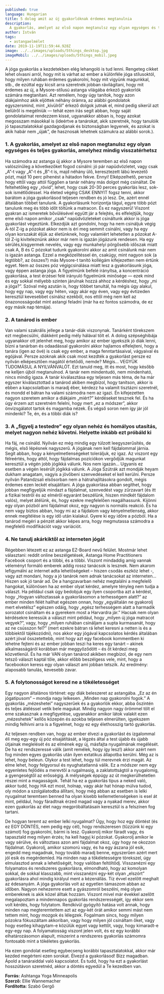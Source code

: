 ```yaml
---
published: true
language: Hungarian
title: 5 dolog amit az új gyakorlóknak érdemes megtanulnia
description:
  A gyakorlás, amelyet az első napon megtanulsz egy olyan egységes és teljes gyakorlás, amelyhez mindig visszatérhetsz
author: István
tags:
  - astangaelmélet
date: 2019-11-19T11:59:44.928Z
image: ../../images/uploads/5things_desktop.jpg
imageMobil: ../../images/uploads/5things_mobil.jpeg
---
```


A jóga gyakorlás a kezdetekben elég lehangoló is tud lenni. Rengeteg cikket lehet olvasni arról, hogy mit is várhat az
ember a különféle jóga stílusoktól, hogy milyen ruhában érdemes gyakorolni, hogy mit vigyünk magunkkal, stb., de ezúttal
egy kicsit arra szeretnék jobban rávilágítani, hogy mit érdemes az új, a Mysore-stílusú astanga világába érkező
gyakorlók számára megtanítani. Azt remélem, hogy úgy tanítok, hogy azon diákjaimhoz akik eljöttek néhány órámra, az
alábbi gondolatok egyszersmind, mint „kívülről” érkező dolgok jutnak el, mind pedig sikerül azt belülről is megélniük —
tehát ezen írás segít abban, hogy saját gondolataimat rendezzem kissé, ugyanakkor abban is, hogy azokat megosszam
másokkal is (ideértve a tanárokat, akik szeretnék, hogy tanulóik jó tapasztalatokkal gazdagodjanak és biztonságban
legyenek, és azokat is akik habár nem „újak”, de hasznosak lehetnek számukra az alábbi sorok.).

### 1. A gyakorlás, amelyet az első napon megtanulsz egy olyan egységes és teljes gyakorlás, amelyhez mindig visszatérhetsz

Ha számodra az astanga új akkor a Mysore teremben az első napon valószínűleg a következőket fogod csinálni: jó pár
napüdvözletet, vagy csak „A”-t vagy „A”-t és „B”-t is, majd néhány ülő, keresztezett lábú levezető pózt, majd 10 perc
pihenést a hátadon fekve. Ennyi! Elképzelhető, persze hogy ettől vagy attól függően a tanár néhány más dolgot még
csináltat. De feltehetőleg egy „rövid”, lehet, hogy csak 20-30 perces gyakorlás lesz, sok-sok ismétlődéssel. Ha életed
végéig CSAK ENNYIT fogsz tenni, akkor barátom a jóga gyakorlásod teljesen rendben és jó lesz. De, azért ennél általában
többet tanulunk. A gyakorlásunk horizontja tágul, egyre több pózt tanulunk meg és több időt töltünk a matracon. És ez
nagyszerű! Viszont gyakran az ismeretek bővülésével együtt jár a felejtés, és elfelejtjük, hogy eme első napon amikor
„csak” napüdvözleteket csináltunk akkor is jóga gyakorlást végeztünk. Elkezdjük azt gondolni, hogy ha nem csináljuk
végig A-tól Z-ig a pózokat akkor nem is éri meg semmit csinálni, vagy ha egy olyan korszakát éljük az életünknek, hogy
valamiért lehetetlen a pózokat A-tól Z-ig kiviteleznünk akkor már nem is igazán jógázunk rendesen. Ha egy
sérülés,kisgyermek nevelés, vagy egy munkahelyi pörgősebb időszak miatt csak A, B és C pózokat tudunk gyakorolni akkor
az amit csinálunk már nem is igazán astanga. Ezzel a megközelítéssel én, csakúgy, mint nagyon sok (a legtöbb?, az
összes?) más Mysore-t tanító kollégám kifejezetten nem értünk egyet. Nem az összes póz végigcsinálása miatt lesz a
gyakorlásunk jóga, vagy éppen astanga jóga. A figyelmünk befelé irányítsa, a koncentráció gyakorlása, a test érzései
felé irányuló figyelmünk minősége — ezek mind és egy sokkal mélyebb szinten járulnak hozzá ahhoz a kérdéshez, hogy „mi a
jóga?”. Szóval még azután is, hogy többet tanultál, ha mégis úgy alakul, hogy egy nap, vagy egy héten, vagy akár egy
éven, vagy egy évtizeden keresztül kevesebbet csinálsz ezekből, nos ettől még nem kell az önazonosságodat mint astangi
feladni (már ha ez fontos számodra, de ez egy másik nap témája).

### 2. A tanárod is ember

Van valami szakrális jellege a tanár-diák viszonynak. Tanárként törekszem ezt megbecsülni, diákként pedig mély hálával
tölt el. A dolog szépséghibája ugyanakkor ott jelenhet meg, hogy amikor az ember igyekszik jó diák lenni, bízni a
tanárban és odaadással gyakorolni akkor hajlamos elfelejteni, hogy a tanára (igen az övé) is csak egy ember, a maga
fenntartásaival, vágyaival és egójával. Persze azoknak akik csak most kezdték a gyakorlást persze ez nyilván
elképesztően magától értetődő, nemde? Mégis… VEGYÜK TUDOMÁSUL A NYILVÁNVALÓT. Ezt tanuld meg, itt és most, hogy később
ne kelljen újból megtanulnod. A tanár nem mindentudó, nem mindenható, nincs mindig igaza. A tanár kiválasztása egy
teljesen más téma, de ha már egyszer kiválasztottad a tanárod akiben megbízol, hogy tanítson, akkor is ebben a
kapcsolatban is maradj éber, kérdezz ha valamit tisztázni szeretnél, és mondd el bátran ha valami számodra nem az igazi.
Én kifejezetten nagyon szeretem amikor a diákjaim „miért?” kérdéseket tesznek fel. És ha úgy érzem azt szeretném
felelni, hogy mert „ez a módszer”, akkor önvizsgálatot tartok és magamba nézek. És végső soron nem így jár jól mindenki?
Te, én, és a többi diák is?

### 3. A „figyelj a testedre” egy olyan nehéz és homályos utasítás, melyet nagyon nehéz követni. Helyette inkább ezt próbáld ki

Ha fáj, ne csináld. Nyilván ez még mindig egy túlzott leegyszerűsítés, de mégis, első lépésnek nagyszerű. A jógának nem
kell fájdalommal járnia. Segít abban, hogy a kényelmetlenségeket toleráljuk, ez igaz. Az viszont egy félreértés, hogy
attól, hogy fájdalmas pozíciókon vergődjük magunkat keresztül a végén jobb jógikká válunk. Nos nem igazán… Ugyanis ez
esetben a végén lesérült jógikká válunk. A Jóga Szútrák azt mondják heyam dukham anagatam, vagyis a jövőbeni
szenvedéseket el kell kerülni. Persze nyilván Patandzsali elsősorban nem a hátrahajlításokra gondolt, mégis érdemes ezen
leckét elsajátítani. A jóga gyakorlása abban segíthet, hogy jobban megfigyeljük mindazt a fájdalmat, szenvedést vagy
zűrzavart (és itt a fizikai testről és az elméről egyaránt beszélünk, hiszen mindkét fájdalom valós), melyet átélünk,
és, hogy ezekre megfelelően reagálhassunk. Kijönni egy olyan pózból ami fájdalmat okoz, egy nagyon is normális reakció.
És ha nem vagy biztos abban, hogy mi az a fájdalom vagy kényelmetlenség, akkor ennek megítélése is egy idő után
kialakul. Gyere ki egy időre a pózból. Ha a tanárod megéri a pénzét akkor képes arra, hogy megmutassa számodra a
megfelelő modifikációt vagy variációt.

### 4. Ne tanulj akárkiktől az interneten jógát

Régebben létezett ez az astanga EZ-Board nevű felület. Mostmár lehet választani: reddit online beszélgetések, Astanga
Home Practitioners Facebook csoport és a többi, és a többi. Viszont mindaddig amíg vannak véleményt formáló emberek
addig rossz tanácsok is lesznek. Nem akarom lefigymálni az internet adta lehetőségeket – hiszen csodás eszköz lehet -,
vagy azt mondani, hogy a jó tanárok nem adnak tanácsokat az interneten… Hiszen sok jó tanár ad. De a hangzavarban nehéz
megtalálni a megfelelő hangokat, különösen ha az ember olyat kérdez, amelyre tényleg nem tudja a választ. Ha például
csak úgy bedobjuk egy ilyen csoportba azt a kérdést, hogy „Hogyan változtassak a gyakorlásomon a terhességem alatt?” az
ember minden félét hallhat egészen onnan, hogy „egyáltalán ne gyakorolj mert elvetélsz” egészen odáig, hogy „egész
terhességem alatt a harmadik sorozatot csináltam és a gyerekem most a Harvardra jár.” Hacsak nem olyan kérdésekre
keressük a választ mint például, hogy „milyen új jóga matracot vegyek?”, vagy, hogy „milyen ruhában csináljam a supta
kurmasanát, hogy az ne csússzon fel?” (mert ezekre bátran rá lehet keresni a netten is és a többiektől tájékozódni), nos
akkor egy jógával kapcsolatos kérdés általában azért jóval összetettebb, mint hogy azt egy facebook kommentben ki
lehetne fejteni és az ember jobban teszi ha keres egy tanárt – akinek alkalmasságáról korábban már meggyőződött – és őt
kérdezi meg közvetlenül. És ha már VAN olyan tanárod akikben megbízol, de egy nem tetsző választ kaptál tőle, akkor
előbb beszélgess vele, mint, hogy a facebookon keress egy olyan választ ami jobban tetszik. Az eredmény: alaposabb
tanulás, kevesebb zavar.

### 5. A folytonosságot keresd ne a tökéletességet

Egy nagyon általános történet: egy diák beleszeret az astangába. „Ez az én jógatípusom” – mondja nagy lelkesen. „Minden
nap gyakorolni fogok.” A gyakorlás „mézeshetei” nagyszerűek és a gyakorlók ekkor, abba őszintén és teljes átéléssel
vetik bele magukat. Mindig nagyon nagy örömmel tölt el eme szakasznak a megfigyelése, ugyanakkor amikor látok valakit
ezen „mézeshetek” kellős közepén és azokba teljesen elmerülten, igyekszem mindig felhívni arra is a figyelmet, hogy ez
egy élethosszig tartó gyakorlás.

Az teljesen rendben van, hogy az ember élvezi a gyakorlást és izgalommal éli meg egy-egy új póz elsajátítását, a légzés
által a test újabb és újabb útjainak meglelését és az elmének egy új, másfajta nyugalmának megélését. De ha ez
rendszeressé válik (amit remélek, hogy így lesz!) akkor azért nem fog minden egyes gyakorlás után ilyen extatikus
állapotba kerülni. Még az is lehet, hogy beleun. Olykor a test lehet, hogy túl merevnek érzi magát. Az elme lehet, hogy
felgyorsul és nyughatatlanná válik. Ez a módszer nem egy egyenletes fejlődés a merevtől a rugalmasig, a zaklatottságtól
a nyugalomig, a gyengeségtől az erősségig. A mélységek éppúgy az út megkerülhetetlen részei mint a magasságok. Tehát ha
ez a gyakorlás típus a neked való, akkor tudd, hogy HA ezt most, holnap, vagy akár hat hónap múlva tudod, oly módon a
szolgálatodba állítani, hogy még abban az esetben is lelki nyugalmat teremtsen benned ha olyan kisebb kellemetlenségeken
is esel át mint, például, hogy fáradtnak érzed magad vagy a nyakad merev, akkor ezen gyakorlás az élet nagy
megpróbáltatásain keresztül is a felszínen fog tartani.

De hogyan teremt az ember lelki nyugalmat? Úgy, hogy hoz egy döntést (és ez EGY DÖNTÉS, nem pedig egy cél), hogy
rendszeresen (tűzzünk ki egy számot) fog gyakorolni, bármi is lesz. Gyakorolj mikor fáradt vagy, és tapasztald meg
milyen érzés; ha kell hagyj ki pózokat. Gyakorolj amikor le vagy sérülve, és változtass azon ami fájdalmat okoz, úgy
hogy ne okozzon fájdalmat. Gyakorolj, amikor szomorú vagy, és ha egy ászana jól esik, engedd meg magadnak, hogy tovább
maradj benne, egyszerűen azért mert jól esik és megérdemled. Ha minden nap a tökéletességre törekszel, úgy elmulasztod
annak a lehetőségét, hogy valóban feltöltődj. Visszanézni egy folyamatos és rendszeres gyakorlásra, elmondható, hogy az
komolyan sokkal, de sokkal klasszabb, mint visszanézni egy-két olyan „elszórt” gyakorlásra ahol mindig királyul ment a
kézenállás. Tíz évvel ezelőtt meghalt az édesanyám. A jóga gyakorlás volt az egyetlen támaszom abban az időben. Nagyon
nehezemre esett a gyászomról beszélni, még olyan embereknek is akik közel álltak hozzám. Viszont mivel már évekkel
azelőtt megalapoztam a mindennapos gyakorlás rendszerességét, így ekkor sem volt kérdés, hogy folytatom. Rendkívül
gyógyító hatása volt annak, hogy minden nap megteremtettem azt az egy-két órát amikor semmi mást nem tettem mint, hogy
mozgok és lélegzek. Fogalmam sincs, hogy milyen pózokra fókuszáltam akkoriban, vagy hogy milyen jól csináltam őket, vagy
hogy esetleg kihagytam-e közülük egyet vagy kettőt, vagy, hogy kimaradt-e egy-egy nap. A folyamatosság viszont jelen
volt, és ez egy korábbi elhatározásomon alapult, miszerint a rendszeres gyakorlás számomra fontosabb mint a tökéletes
gyakorlás.

Ha ezen gondolat esetleg egybecseng korábbi tapasztalatokkal, akkor már kezded megérteni ezen sorokat. Élvezd a
gyakorlásod! Bízz magadban. Ápold a tanáraiddal való kapcsolatot. És tudd, hogy ha ezt a gyakorlást hosszútávon
szeretnéd, akkor a döntés egyedül a Te kezedben van.

**Forrás:** Ashtanga Yoga Minneapolis  
**Szerző:** Ellie Wannemacher  
**Fordította:** Szabó Gergő
